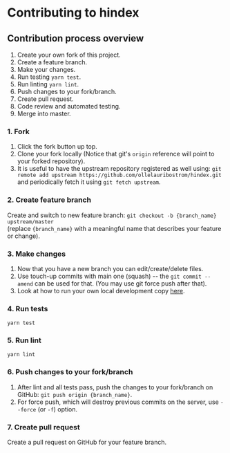 # Contributing to hindex

## Contribution process overview
1. Create your own fork of this project.
2. Create a feature branch.
3. Make your changes.
4. Run testing `yarn test`.
5. Run linting `yarn lint`.
6. Push changes to your fork/branch.
7. Create pull request.
8. Code review and automated testing.
9. Merge into master.

### 1. Fork
1. Click the fork button up top.
2. Clone your fork locally (Notice that git's `origin` reference will point to your forked repository).
3. It is useful to have the upstream repository registered as well using: `git remote add upstream https://github.com/ollelauribostrom/hindex.git` and periodically fetch it using `git fetch upstream`.

### 2. Create feature branch
Create and switch to new feature branch: `git checkout -b {branch_name} upstream/master`   
(replace `{branch_name}` with a meaningful name that describes your feature or change).

### 3. Make changes
1. Now that you have a new branch you can edit/create/delete files.
2. Use touch-up commits with main one (squash) -- the `git commit --amend` can be used for that. (You may use git force push after that).
3. Look at how to run your own local development copy [here](https://github.com/ollelauribostrom/hindex/blob/master/README.md#running-your-own-local-development-copy).

### 4. Run tests
`yarn test`

### 5. Run lint
`yarn lint`

### 6. Push changes to your fork/branch
1. After lint and all tests pass, push the changes to your fork/branch on GitHub: `git push origin {branch_name}`.
2. For force push, which will destroy previous commits on the server, use `--force` (or `-f`) option.

### 7. Create pull request
Create a pull request on GitHub for your feature branch.
